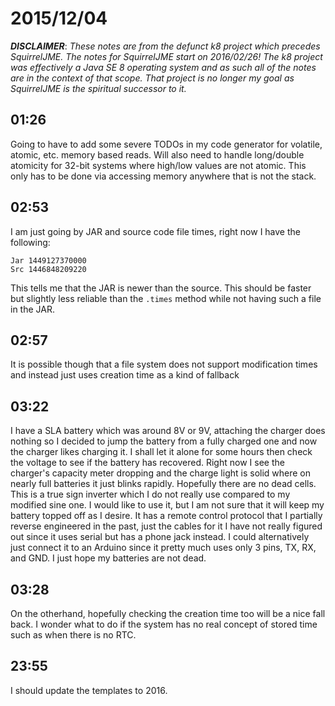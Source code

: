 # 2015/12/04

***DISCLAIMER***: _These notes are from the defunct k8 project which_
_precedes SquirrelJME. The notes for SquirrelJME start on 2016/02/26!_
_The k8 project was effectively a Java SE 8 operating system and as such_
_all of the notes are in the context of that scope. That project is no_
_longer my goal as SquirrelJME is the spiritual successor to it._

## 01:26

Going to have to add some severe TODOs in my code generator for volatile,
atomic, etc. memory based reads. Will also need to handle long/double
atomicity for 32-bit systems where high/low values are not atomic. This only
has to be done via accessing memory anywhere that is not the stack.

## 02:53

I am just going by JAR and source code file times, right now I have the
following:

	Jar 1449127370000
	Src 1446848209220

This tells me that the JAR is newer than the source. This should be faster but
slightly less reliable than the `.times` method while not having such a file
in the JAR.

## 02:57

It is possible though that a file system does not support modification times
and instead just uses creation time as a kind of fallback

## 03:22

I have a SLA battery which was around 8V or 9V, attaching the charger does
nothing so I decided to jump the battery from a fully charged one and now the
charger likes charging it. I shall let it alone for some hours then check the
voltage to see if the battery has recovered. Right now I see the charger's
capacity meter dropping and the charge light is solid where on nearly full
batteries it just blinks rapidly. Hopefully there are no dead cells. This is
a true sign inverter which I do not really use compared to my modified sine
one. I would like to use it, but I am not sure that it will keep my battery
topped off as I desire. It has a remote control protocol that I partially
reverse engineered in the past, just the cables for it I have not really
figured out since it uses serial but has a phone jack instead. I could
alternatively just connect it to an Arduino since it pretty much uses only
3 pins, TX, RX, and GND. I just hope my batteries are not dead.

## 03:28

On the otherhand, hopefully checking the creation time too will be a nice fall
back. I wonder what to do if the system has no real concept of stored time such
as when there is no RTC.

## 23:55

I should update the templates to 2016.

